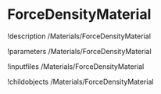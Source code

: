 <!-- MOOSE Documentation Stub: Remove this when content is added. -->

# ForceDensityMaterial
!description /Materials/ForceDensityMaterial

!parameters /Materials/ForceDensityMaterial

!inputfiles /Materials/ForceDensityMaterial

!childobjects /Materials/ForceDensityMaterial
